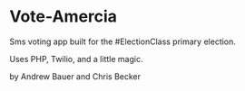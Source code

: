 Vote-Amercia
============

Sms voting app built for the #ElectionClass primary election.

Uses PHP, Twilio, and a little magic.

by Andrew Bauer and Chris Becker